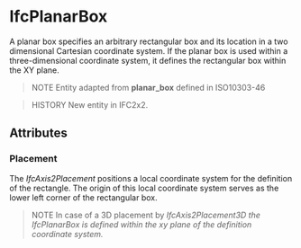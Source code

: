 # IfcPlanarBox

A planar box specifies an arbitrary rectangular box and its location in a two dimensional Cartesian coordinate system. If the planar box is used within a three-dimensional coordinate system, it defines the rectangular box within the XY plane.

> NOTE  Entity adapted from **planar_box** defined in ISO10303-46

> HISTORY  New entity in IFC2x2.

## Attributes

### Placement
The _IfcAxis2Placement_ positions a local coordinate system for the definition of the rectangle. The origin of this local coordinate system serves as the lower left corner of the rectangular box.

> NOTE  In case of a 3D placement by _IfcAxis2Placement3D the _IfcPlanarBox_ is defined within the xy plane of the definition coordinate system._
